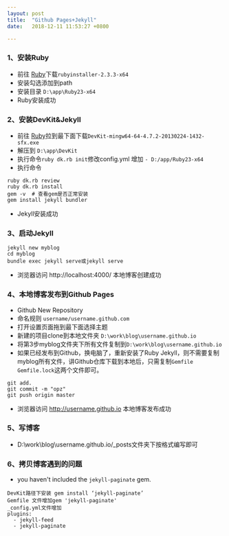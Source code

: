 ```yaml
---
layout: post
title:  "Github Pages+Jekyll"
date:   2018-12-11 11:53:27 +0800

---
```




### 1、安装Ruby

* 前往 [Ruby](http://rubyinstaller.org/downloads)下载```rubyinstaller-2.3.3-x64```
* 安装勾选添加到path
* 安装目录 ```D:\app\Ruby23-x64```
* Ruby安装成功

### 2、安装DevKit&Jekyll

* 前往 [Ruby](http://rubyinstaller.org/downloads)拉到最下面下载```DevKit-mingw64-64-4.7.2-20130224-1432-sfx.exe```
* 解压到 ```D:\app\DevKit```
* 执行命令```ruby dk.rb init```修改config.yml  增加  ```- D:/app/Ruby23-x64```
* 执行命令
```
ruby dk.rb review
ruby dk.rb install
gem -v	# 查看gem是否正常安装
gem install jekyll bundler
```
* Jekyll安装成功
	
### 3、启动Jekyll


```
jekyll new myblog
cd myblog
bundle exec jekyll serve或jekyll serve
```
* 浏览器访问 http://localhost:4000/ 本地博客创建成功

### 4、本地博客发布到Github Pages
		
* Github New Repository
* 命名规则 ```username/username.github.com```
* 打开设置页面拖到最下面选择主题
* 新建的项目clone到本地文件夹 ```D:\work\blog\username.github.io```
* 将第3步myblog文件夹下所有文件复制到```D:\work\blog\username.github.io```
* 如果已经发布到Github，换电脑了，重新安装了Ruby Jekyll，则不需要复制myblog所有文件，讲Github仓库下载到本地后，只需复制`Gemfile` `Gemfile.lock`这两个文件即可。
```
git add.
git commit -m "opz"
git push origin master
```
* 浏览器访问 http://username.github.io 本地博客发布成功
	
	
### 5、写博客
	
* D:\work\blog\username.github.io/_posts文件夹下按格式编写即可

### 6、拷贝博客遇到的问题

* you haven't included the `jekyll-paginate` gem. 

```
DevKit路径下安装 gem install ‘jekyll-paginate’
Gemfile 文件增加gem 'jekyll-paginate'
_config.yml文件增加
plugins:
  - jekyll-feed
  - jekyll-paginate
```



